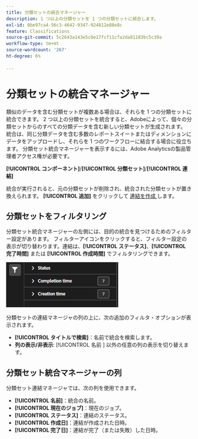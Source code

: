 ```yaml
---
title: 分類セットの統合マネージャー
description: 1 つ以上の分類セットを 1 つの分類セットに統合します。
exl-id: 0be97ca4-56c3-4642-9347-924812e88e8c
feature: Classifications
source-git-commit: 5c2643a143e5c8e17fcf11cfa2da81183bc5c39a
workflow-type: tm+mt
source-wordcount: '267'
ht-degree: 6%

---
```


# 分類セットの統合マネージャー

類似のデータを含む分類セットが複数ある場合は、それらを 1 つの分類セットに統合できます。 2 つ以上の分類セットを統合すると、Adobeによって、個々の分類セットからのすべての分類データを含む新しい分類セットが生成されます。 統合は、同じ分類データを含む多数のレポートスイートまたはディメンションにデータをアップロードし、それらを 1 つのワークフローに結合する場合に役立ちます。 分類セット統合マネージャーを表示するには、Adobe Analyticsの製品管理者アクセス権が必要です。

**[!UICONTROL コンポーネント]**/**[!UICONTROL 分類セット]**/**[!UICONTROL 連結]**

統合が実行されると、元の分類セットが削除され、統合された分類セットが置き換えられます。 **[!UICONTROL 追加]** をクリックして [ 連結を作成 ](process.md) します。

## 分類セットをフィルタリング

分類セット統合マネージャーの左側には、目的の統合を見つけるためのフィルター設定があります。 フィルターアイコンをクリックすると、フィルター設定の表示が切り替わります。連結は、**[!UICONTROL ステータス]**、**[!UICONTROL 完了時間]** または **[!UICONTROL 作成時間]** でフィルタリングできます。

![ 分類セット統合フィルター ](../../assets/classification-set-consolidation-filters.png)

分類セットの連結マネージャの列の上に、次の追加のフィルタ・オプションが表示されます。

* **[!UICONTROL タイトルで検索]**：名前で統合を検索します。
* **列の表示/非表示**: [!UICONTROL  名前 ] 以外の任意の列の表示を切り替えます。

## 分類セット統合マネージャーの列

分類セット連結マネージャでは、次の列を使用できます。

* **[!UICONTROL 名前]**：統合の名前。
* **[!UICONTROL 現在のジョブ]**：現在のジョブ。<!-- todo: better description -->
* **[!UICONTROL ステータス]**：連結のステータス。<!-- todo: get list of possible statuses -->
* **[!UICONTROL 作成日]**：連結が作成された日時。
* **[!UICONTROL 完了日]**：連結が完了（または失敗）した日時。
